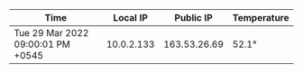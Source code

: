 | Time     | Local IP | Public IP | Temperature |
| ----------- | ----------- | ----------- | ----------- |
| Tue 29 Mar 2022 09:00:01 PM +0545      | 10.0.2.133     | 163.53.26.69  | 52.1° |
